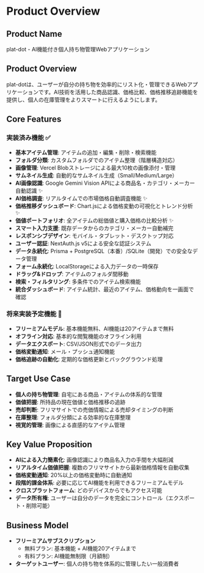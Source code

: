 # Product Overview

## Product Name
plat-dot - AI機能付き個人持ち物管理Webアプリケーション

## Product Overview
plat-dotは、ユーザーが自分の持ち物を効率的にリスト化・管理できるWebアプリケーションです。AI技術を活用した商品認識、価格比較、価格推移追跡機能を提供し、個人の在庫管理をよりスマートに行えるようにします。

## Core Features

### 実装済み機能 ✅
- **基本アイテム管理**: アイテムの追加・編集・削除・検索機能
- **フォルダ分類**: カスタムフォルダでのアイテム整理（階層構造対応）
- **画像管理**: Vercel Blobストレージによる最大10枚の画像添付・管理
- **サムネイル生成**: 自動的なサムネイル生成（Small/Medium/Large）
- **AI画像認識**: Google Gemini Vision APIによる商品名・カテゴリ・メーカー自動認識 ✨
- **AI価格調査**: リアルタイムでの市場価格自動調査機能 ✨
- **価格推移ダッシュボード**: Chart.jsによる価格変動の可視化とトレンド分析 ✨
- **価値ポートフォリオ**: 全アイテムの総価値と購入価格の比較分析 ✨
- **スマート入力支援**: 既存データからのカテゴリ・メーカー自動補完
- **レスポンシブデザイン**: モバイル・タブレット・デスクトップ対応
- **ユーザー認証**: NextAuth.js v5による安全な認証システム
- **データ永続化**: Prisma + PostgreSQL（本番）/SQLite（開発）での安全なデータ管理
- **フォーム永続化**: LocalStorageによる入力データの一時保存
- **ドラッグ&ドロップ**: アイテムのフォルダ間移動
- **検索・フィルタリング**: 多条件でのアイテム検索機能
- **統合ダッシュボード**: アイテム統計、最近のアイテム、価格動向を一画面で確認

### 将来実装予定機能 🚧
- **フリーミアムモデル**: 基本機能無料、AI機能は20アイテムまで無料
- **オフライン対応**: 基本的な閲覧機能のオフライン利用
- **データエクスポート**: CSV/JSON形式でのデータ出力
- **価格変動通知**: メール・プッシュ通知機能
- **価格追跡の自動化**: 定期的な価格更新とバックグラウンド処理

## Target Use Case
- **個人の持ち物管理**: 自宅にある商品・アイテムの体系的な管理
- **価値把握**: 所持品の現在価値と価格推移の追跡
- **売却判断**: フリマサイトでの売価情報による売却タイミングの判断
- **在庫整理**: フォルダ分類による効率的な在庫整理
- **視覚的管理**: 画像による直感的なアイテム管理

## Key Value Proposition
- **AIによる入力簡素化**: 画像認識により商品名入力の手間を大幅削減
- **リアルタイム価値把握**: 複数のフリマサイトから最新価格情報を自動収集
- **価格変動通知**: 20%以上の価格変動時に自動通知
- **段階的課金体系**: 必要に応じてAI機能を利用できるフリーミアムモデル
- **クロスプラットフォーム**: どのデバイスからでもアクセス可能
- **データ所有権**: ユーザーは自分のデータを完全にコントロール（エクスポート・削除可能）

## Business Model
- **フリーミアムサブスクリプション**
  - 無料プラン: 基本機能 + AI機能20アイテムまで
  - 有料プラン: AI機能無制限（月額制）
- **ターゲットユーザー**: 個人の持ち物を体系的に管理したい一般消費者